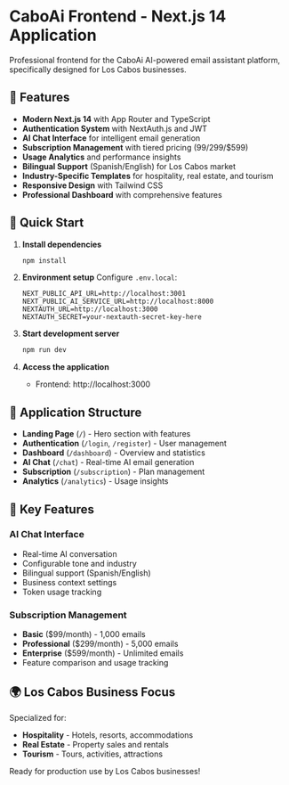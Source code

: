 # CaboAi Frontend - Next.js 14 Application

Professional frontend for the CaboAi AI-powered email assistant platform, specifically designed for Los Cabos businesses.

## 🚀 Features

- **Modern Next.js 14** with App Router and TypeScript
- **Authentication System** with NextAuth.js and JWT
- **AI Chat Interface** for intelligent email generation
- **Subscription Management** with tiered pricing ($99/$299/$599)
- **Usage Analytics** and performance insights
- **Bilingual Support** (Spanish/English) for Los Cabos market
- **Industry-Specific Templates** for hospitality, real estate, and tourism
- **Responsive Design** with Tailwind CSS
- **Professional Dashboard** with comprehensive features

## 🚀 Quick Start

1. **Install dependencies**
   ```bash
   npm install
   ```

2. **Environment setup**
   Configure `.env.local`:
   ```env
   NEXT_PUBLIC_API_URL=http://localhost:3001
   NEXT_PUBLIC_AI_SERVICE_URL=http://localhost:8000
   NEXTAUTH_URL=http://localhost:3000
   NEXTAUTH_SECRET=your-nextauth-secret-key-here
   ```

3. **Start development server**
   ```bash
   npm run dev
   ```

4. **Access the application**
   - Frontend: http://localhost:3000

## 📱 Application Structure

- **Landing Page** (`/`) - Hero section with features
- **Authentication** (`/login`, `/register`) - User management
- **Dashboard** (`/dashboard`) - Overview and statistics
- **AI Chat** (`/chat`) - Real-time AI email generation
- **Subscription** (`/subscription`) - Plan management
- **Analytics** (`/analytics`) - Usage insights

## 🎯 Key Features

### AI Chat Interface
- Real-time AI conversation
- Configurable tone and industry
- Bilingual support (Spanish/English)
- Business context settings
- Token usage tracking

### Subscription Management
- **Basic** ($99/month) - 1,000 emails
- **Professional** ($299/month) - 5,000 emails  
- **Enterprise** ($599/month) - Unlimited emails
- Feature comparison and usage tracking

## 🌍 Los Cabos Business Focus

Specialized for:
- **Hospitality** - Hotels, resorts, accommodations
- **Real Estate** - Property sales and rentals
- **Tourism** - Tours, activities, attractions

Ready for production use by Los Cabos businesses!